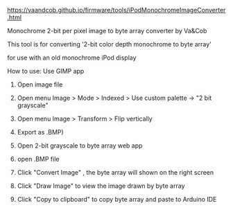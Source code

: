https://vaandcob.github.io/firmware/tools/iPodMonochromeImageConverter.html

Monochrome 2-bit per pixel image to byte array converter by Va&Cob

This tool is for converting '2-bit color depth monochrome to byte array'

for use with an old monochrome iPod display

How to use: 
Use GIMP app 
1. Open image file
2. Open menu Image > Mode > Indexed > Use custom palette -> "2 bit grayscale"
3. Open menu Image > Transform > Flip vertically
4. Export as .BMP)

5. Open 2-bit grayscale to byte array web app
6. open .BMP file
7. Click "Convert Image" , the byte array will shown on the right screen
8. Click "Draw Image" to view the image drawn by byte array
9. Click "Copy to clipboard" to copy byte array and paste to Arduino IDE


